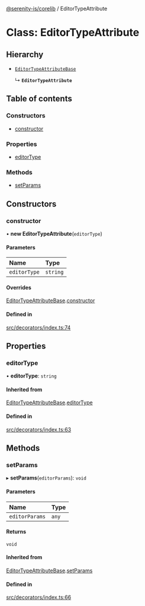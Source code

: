 [@serenity-is/corelib](../README.md) / EditorTypeAttribute

# Class: EditorTypeAttribute

## Hierarchy

- [`EditorTypeAttributeBase`](EditorTypeAttributeBase.md)

  ↳ **`EditorTypeAttribute`**

## Table of contents

### Constructors

- [constructor](EditorTypeAttribute.md#constructor)

### Properties

- [editorType](EditorTypeAttribute.md#editortype)

### Methods

- [setParams](EditorTypeAttribute.md#setparams)

## Constructors

### constructor

• **new EditorTypeAttribute**(`editorType`)

#### Parameters

| Name | Type |
| :------ | :------ |
| `editorType` | `string` |

#### Overrides

[EditorTypeAttributeBase](EditorTypeAttributeBase.md).[constructor](EditorTypeAttributeBase.md#constructor)

#### Defined in

[src/decorators/index.ts:74](https://github.com/serenity-is/serenity/blob/master/packages/corelib/src/decorators/index.ts#L74)

## Properties

### editorType

• **editorType**: `string`

#### Inherited from

[EditorTypeAttributeBase](EditorTypeAttributeBase.md).[editorType](EditorTypeAttributeBase.md#editortype)

#### Defined in

[src/decorators/index.ts:63](https://github.com/serenity-is/serenity/blob/master/packages/corelib/src/decorators/index.ts#L63)

## Methods

### setParams

▸ **setParams**(`editorParams`): `void`

#### Parameters

| Name | Type |
| :------ | :------ |
| `editorParams` | `any` |

#### Returns

`void`

#### Inherited from

[EditorTypeAttributeBase](EditorTypeAttributeBase.md).[setParams](EditorTypeAttributeBase.md#setparams)

#### Defined in

[src/decorators/index.ts:66](https://github.com/serenity-is/serenity/blob/master/packages/corelib/src/decorators/index.ts#L66)
